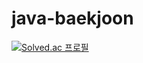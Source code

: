 # java-baekjoon

[![Solved.ac 프로필](http://mazassumnida.wtf/api/generate_badge?boj=jenakxm)](https://solved.ac/jenakxm)
